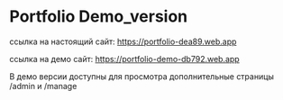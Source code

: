 # Portfolio Demo_version 

ссылка на настоящий сайт: https://portfolio-dea89.web.app 


ссылка на демо сайт:  https://portfolio-demo-db792.web.app 

В демо версии доступны для просмотра дополнительные страницы /admin и /manage 

